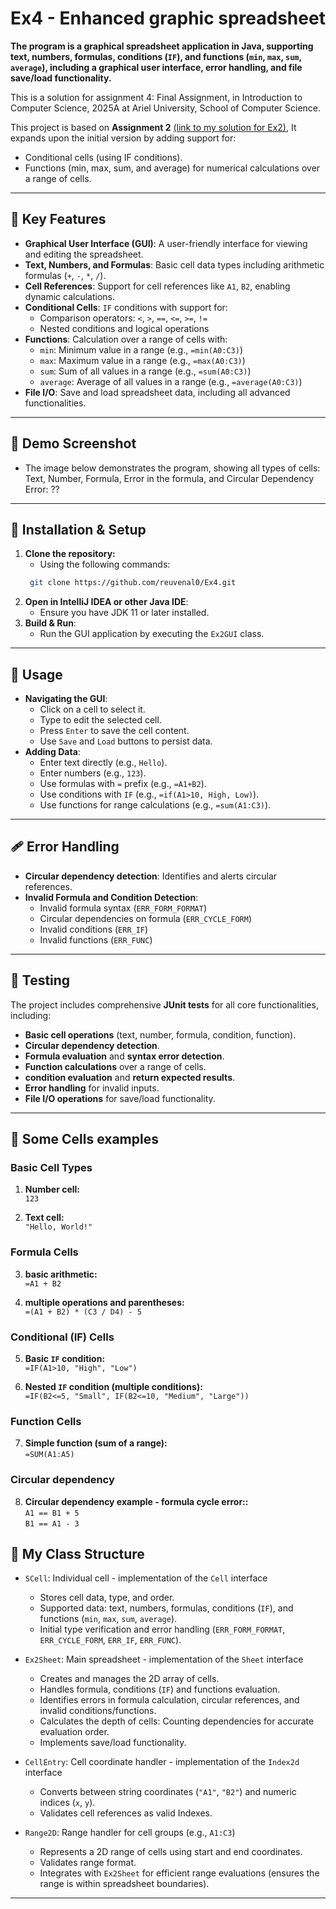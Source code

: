 # Ex4 - Enhanced graphic spreadsheet
**The program is a graphical spreadsheet application in Java, supporting text, numbers, formulas, conditions (`IF`), and functions (`min`, `max`, `sum`, `average`), including a graphical user interface, error handling, and file save/load functionality.**

This is a solution for assignment 4: Final Assignment, in Introduction to Computer Science, 2025A at Ariel University, School of Computer Science.

This project is based on **Assignment 2** [(link to my solution for Ex2)](https://github.com/reuvenal0/Ex2.git), It expands upon the initial version by adding support for:
 - Conditional cells (using IF conditions).
 - Functions (min, max, sum, and average) for numerical calculations over a range of cells.
---


## 🔑 Key Features
- **Graphical User Interface (GUI)**: A user-friendly interface for viewing and editing the spreadsheet.
- **Text, Numbers, and Formulas**: Basic cell data types including arithmetic formulas (`+`, `-`, `*`, `/`).
- **Cell References**: Support for cell references like `A1`, `B2`, enabling dynamic calculations.
- **Conditional Cells**: `IF` conditions with support for:
    - Comparison operators: `<`, `>`, `==`, `<=`, `>=`, `!=`
    - Nested conditions and logical operations
- **Functions**: Calculation over a range of cells with:
    - `min`: Minimum value in a range (e.g., `=min(A0:C3)`)
    - `max`: Maximum value in a range (e.g., `=max(A0:C3)`)
    - `sum`: Sum of all values in a range (e.g., `=sum(A0:C3)`)
    - `average`: Average of all values in a range (e.g., `=average(A0:C3)`)
- **File I/O**: Save and load spreadsheet data, including all advanced functionalities.

---

## 📸 Demo Screenshot
- The image below demonstrates the program, showing all types of cells: Text, Number, Formula, Error in the formula, and Circular Dependency Error:
??
---

## 🔧 Installation & Setup
1. **Clone the repository:**
   - Using the following commands: 
   ```sh
    git clone https://github.com/reuvenal0/Ex4.git
    ```
2. **Open in IntelliJ IDEA or other Java IDE**:
    - Ensure you have JDK 11 or later installed.
3. **Build & Run**:
   - Run the GUI application by executing the `Ex2GUI` class.
---

## 🚀 Usage
- **Navigating the GUI**:
    - Click on a cell to select it.
    - Type to edit the selected cell.
    - Press `Enter` to save the cell content.
    - Use `Save` and `Load` buttons to persist data.
- **Adding Data**:
    - Enter text directly (e.g., `Hello`).
    - Enter numbers (e.g., `123`).
    - Use formulas with `=` prefix (e.g., `=A1+B2`).
    - Use conditions with `IF` (e.g., `=if(A1>10, High, Low)`).
    - Use functions for range calculations (e.g., `=sum(A1:C3)`).
---

## 🩹 Error Handling
- **Circular dependency detection**: Identifies and alerts circular references.
- **Invalid Formula and Condition Detection**:
    - Invalid formula syntax (`ERR_FORM_FORMAT`)
    - Circular dependencies on formula (`ERR_CYCLE_FORM`)
    - Invalid conditions (`ERR_IF`)
    - Invalid functions (`ERR_FUNC`)
---

## 🧪 Testing
The project includes comprehensive **JUnit tests** for all core functionalities, including:
- **Basic cell operations** (text, number, formula, condition, function).
- **Circular dependency detection**.
- **Formula evaluation** and **syntax error detection**.
- **Function calculations** over a range of cells.
- **condition evaluation** and **return expected results**.
- **Error handling** for invalid inputs.
- **File I/O operations** for save/load functionality.
---

## 📌 Some Cells examples
### **Basic Cell Types**

1. **Number cell:**  
   ```123```

2. **Text cell:**  
   ```"Hello, World!"```
### **Formula Cells**

3. **basic arithmetic:**  
   ```=A1 + B2```

4. **multiple operations and parentheses:**  
   ```=(A1 + B2) * (C3 / D4) - 5```

### **Conditional (IF) Cells**

5. **Basic `IF` condition:**  
   ```=IF(A1>10, "High", "Low")```

6. **Nested `IF` condition (multiple conditions):**  
   ```=IF(B2<=5, "Small", IF(B2<=10, "Medium", "Large"))```

### **Function Cells**
7. **Simple function (sum of a range):**  
   ```=SUM(A1:A5)```

### **Circular dependency**
8. **Circular dependency example - formula cycle error::**  
    ```A1 == B1 + 5```  
    ```B1 == A1 - 3```


## 🧩 My Class Structure
- `SCell`: Individual cell - implementation of the `Cell` interface
  - Stores cell data, type, and order.
  - Supported data: text, numbers, formulas, conditions (`IF`), and functions (`min`, `max`, `sum`, `average`).
  - Initial type verification and error handling (`ERR_FORM_FORMAT`, `ERR_CYCLE_FORM`, `ERR_IF`, `ERR_FUNC`).

- `Ex2Sheet`: Main spreadsheet - implementation of the `Sheet` interface
  - Creates and manages the 2D array of cells.
  - Handles formula, conditions (`IF`) and functions evaluation.
  - Identifies errors in formula calculation, circular references, and invalid conditions/functions.
  - Calculates the depth of cells: Counting dependencies for accurate evaluation order.
  - Implements save/load functionality.

- `CellEntry`: Cell coordinate handler - implementation of the `Index2d` interface
  - Converts between string coordinates (`"A1"`, `"B2"`) and numeric indices (`x`, `y`).
  - Validates cell references as valid Indexes.

- `Range2D`: Range handler for cell groups (e.g., `A1:C3`)
  - Represents a 2D range of cells using start and end coordinates.
  - Validates range format.
  - Integrates with `Ex2Sheet` for efficient range evaluations (ensures the range is within spreadsheet boundaries).
---


